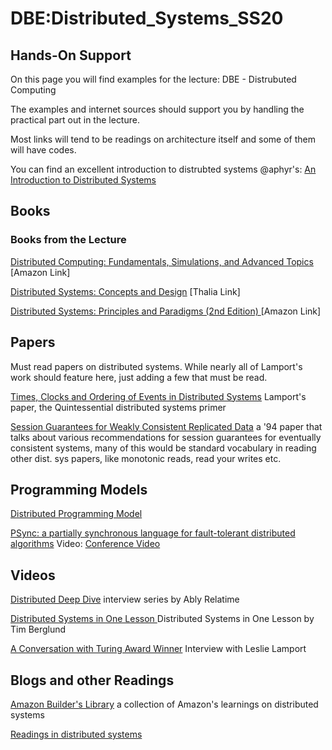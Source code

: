 # DBE:Distributed_Systems_SS20
## Hands-On Support

On this page you will find examples for the lecture: DBE - Distrubuted Computing

The examples and internet sources should support you by handling the practical part out in the lecture.

Most links will tend to be readings on architecture itself and some of them will have codes.

You can find an excellent introduction to distrubted systems @aphyr's: [An Introduction to Distributed Systems](https://github.com/aphyr/distsys-class) 

## Books

### Books from the Lecture 

[Distributed Computing: Fundamentals, Simulations, and Advanced Topics](https://www.amazon.com/Distributed-Computing-Fundamentals-Simulations-Advanced/dp/0471453242) [Amazon Link]

[Distributed Systems: Concepts and Design](https://www.thalia.de/shop/home/artikeldetails/ID42736043.html?ProvID=11000523&gclid=EAIaIQobChMIvfeB3vKk6QIVRflRCh1pQwBcEAQYBSABEgIkb_D_BwE) [Thalia Link]

[Distributed Systems: Principles and Paradigms (2nd Edition) ](https://www.amazon.de/Distributed-Systems-Principles-Paradigms-Tanenbaum/dp/B00BSZVOYC) [Amazon Link]

## Papers

Must read papers on distributed systems. While nearly all of Lamport's work should feature here, just adding a few that must be read.

[Times, Clocks and Ordering of Events in Distributed Systems](https://www.microsoft.com/en-us/research/publication/time-clocks-ordering-events-distributed-system/?from=http%3A%2F%2Fresearch.microsoft.com%2Fen-us%2Fum%2Fpeople%2Flamport%2Fpubs%2Ftime-clocks.pdf) Lamport's paper, the Quintessential distributed systems primer

[Session Guarantees for Weakly Consistent Replicated Data](http://www.cs.utexas.edu/~dahlin/Classes/GradOS/papers/SessionGuaranteesPDIS.pdf) a '94 paper that talks about various recommendations for session guarantees for eventually consistent systems, many of this would be standard vocabulary in reading other dist. sys papers, like monotonic reads, read your writes etc.

## Programming Models

[Distributed Programming Model](https://web.cs.ucdavis.edu/~pandey/Research/Papers/icdcs01.pdf)

[PSync: a partially synchronous language for fault-tolerant distributed algorithms](https://www.di.ens.fr/~cezarad/popl16.pdf) Video: [Conference Video](https://www.youtube.com/watch?v=jxfq9_L9T1U&t=51s)

## Videos

[Distributed Deep Dive](https://www.youtube.com/channel/UCC-sGGUfT-ot_E8i1ARYQVw) interview series by Ably Relatime

[Distributed Systems in One Lesson ](https://www.youtube.com/watch?v=Y6Ev8GIlbxc&t=17s) Distributed Systems in One Lesson by Tim Berglund

[A Conversation with Turing Award Winner](https://www.youtube.com/watch?v=pgWTmOyUjtM) Interview with Leslie Lamport

## Blogs and other Readings

[Amazon Builder's Library](https://aws.amazon.com/de/builders-library/?cards-body.sort-by=item.additionalFields.customSort&cards-body.sort-order=asc) a collection of Amazon's learnings on distributed systems

[Readings in distributed systems](http://christophermeiklejohn.com/distributed/systems/2013/07/12/readings-in-distributed-systems.html)
